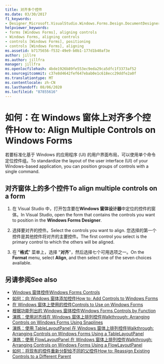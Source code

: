 ```yaml
---
title: 对齐多个控件
ms.date: 03/30/2017
f1_keywords:
- Designer_Microsoft.VisualStudio.Windows.Forms.Design.DocumentDesigner
helpviewer_keywords:
- forms [Windows Forms], aligning controls
- Windows Forms, aligning controls
- controls [Windows Forms], positioning
- controls [Windows Forms], aligning
ms.assetid: b7175656-f532-49e9-b0b1-177d1b40af3e
author: jillre
ms.author: jillfra
manager: jillfra
ms.openlocfilehash: 4bde1926b89fe553ec9eda29ca5dfc1f3373af52
ms.sourcegitcommit: c37e8d4642fef647ebab0e1c618ecc29ddfe2a0f
ms.translationtype: MT
ms.contentlocale: zh-CN
ms.lasthandoff: 08/06/2020
ms.locfileid: "87855616"
---
```

# <a name="how-to-align-multiple-controls-on-windows-forms"></a><span data-ttu-id="686df-102">如何：在 Windows 窗体上对齐多个控件</span><span class="sxs-lookup"><span data-stu-id="686df-102">How to: Align Multiple Controls on Windows Forms</span></span>

<span data-ttu-id="686df-103">若要标准化基于 Windows 的应用程序 (UI) 的用户界面布局，可以使用单个命令定位控件组。</span><span class="sxs-lookup"><span data-stu-id="686df-103">To standardize the layout of the user interface (UI) of your Windows-based application, you can position groups of controls with a single command.</span></span>

## <a name="to-align-multiple-controls-on-a-form"></a><span data-ttu-id="686df-104">对齐窗体上的多个控件</span><span class="sxs-lookup"><span data-stu-id="686df-104">To align multiple controls on a form</span></span>

1. <span data-ttu-id="686df-105">在 Visual Studio 中，打开包含要在**Windows 窗体设计器**中定位的控件的窗体。</span><span class="sxs-lookup"><span data-stu-id="686df-105">In Visual Studio, open the form that contains the controls you want to position in the **Windows Forms Designer**.</span></span>

2. <span data-ttu-id="686df-106">选择要对齐的控件。</span><span class="sxs-lookup"><span data-stu-id="686df-106">Select the controls you want to align.</span></span> <span data-ttu-id="686df-107">您选择的第一个控件是其他控件将对齐的主要控件。</span><span class="sxs-lookup"><span data-stu-id="686df-107">The first control you select is the primary control to which the others will be aligned.</span></span>

3. <span data-ttu-id="686df-108">在 "**格式**" 菜单上，选择 "**对齐**"，然后选择七个可用选项之一。</span><span class="sxs-lookup"><span data-stu-id="686df-108">On the **Format** menu, select **Align**, and then select one of the seven choices available.</span></span>

## <a name="see-also"></a><span data-ttu-id="686df-109">另请参阅</span><span class="sxs-lookup"><span data-stu-id="686df-109">See also</span></span>

- [<span data-ttu-id="686df-110">Windows 窗体控件</span><span class="sxs-lookup"><span data-stu-id="686df-110">Windows Forms Controls</span></span>](index.md)
- [<span data-ttu-id="686df-111">如何：向 Windows 窗体添加控件</span><span class="sxs-lookup"><span data-stu-id="686df-111">How to: Add Controls to Windows Forms</span></span>](how-to-add-controls-to-windows-forms.md)
- [<span data-ttu-id="686df-112">在 Windows 窗体上使用的控件</span><span class="sxs-lookup"><span data-stu-id="686df-112">Controls to Use on Windows Forms</span></span>](controls-to-use-on-windows-forms.md)
- [<span data-ttu-id="686df-113">根据功能列出的 Windows 窗体控件</span><span class="sxs-lookup"><span data-stu-id="686df-113">Windows Forms Controls by Function</span></span>](windows-forms-controls-by-function.md)
- [<span data-ttu-id="686df-114">演练：使用对齐线在 Windows 窗体上排列控件</span><span class="sxs-lookup"><span data-stu-id="686df-114">Walkthrough: Arranging Controls on Windows Forms Using Snaplines</span></span>](walkthrough-arranging-controls-on-windows-forms-using-snaplines.md)
- [<span data-ttu-id="686df-115">演练：使用 TableLayoutPanel 在 Windows 窗体上排列控件</span><span class="sxs-lookup"><span data-stu-id="686df-115">Walkthrough: Arranging Controls on Windows Forms Using a TableLayoutPanel</span></span>](walkthrough-arranging-controls-on-windows-forms-using-a-tablelayoutpanel.md)
- [<span data-ttu-id="686df-116">演练：使用 FlowLayoutPanel 在 Windows 窗体上排列控件</span><span class="sxs-lookup"><span data-stu-id="686df-116">Walkthrough: Arranging Controls on Windows Forms Using a FlowLayoutPanel</span></span>](walkthrough-arranging-controls-on-windows-forms-using-a-flowlayoutpanel.md)
- [<span data-ttu-id="686df-117">如何：将现有的控件重新分配给不同的父控件</span><span class="sxs-lookup"><span data-stu-id="686df-117">How to: Reassign Existing Controls to a Different Parent</span></span>](how-to-reassign-existing-controls-to-a-different-parent.md)
